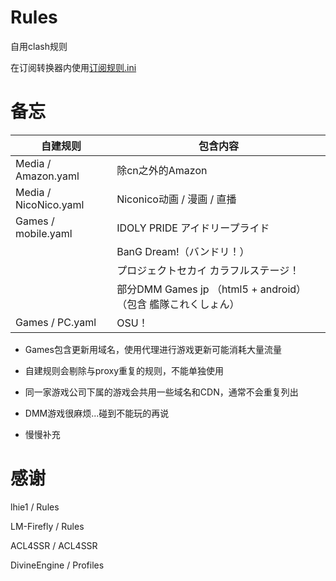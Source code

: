 # Rules
自用clash规则

在订阅转换器内使用[订阅规则.ini](https://raw.githubusercontent.com/zy41501/Rules/main/%E8%AE%A2%E9%98%85%E8%A7%84%E5%88%99.ini)

# 备忘

| 自建规则 | 包含内容 |
| --- | --- |
| Media / Amazon.yaml | 除cn之外的Amazon |
| Media / NicoNico.yaml | Niconico动画 / 漫画 / 直播 | 
| Games / mobile.yaml | IDOLY PRIDE アイドリープライド |
|   | BanG Dream!（バンドリ！） |
|   | プロジェクトセカイ カラフルステージ！ |
|   | 部分DMM Games jp （html5 + android）（包含 艦隊これくしょん） |
| Games / PC.yaml | OSU！ |

- Games包含更新用域名，使用代理进行游戏更新可能消耗大量流量

- 自建规则会剔除与proxy重复的规则，不能单独使用

- 同一家游戏公司下属的游戏会共用一些域名和CDN，通常不会重复列出

- DMM游戏很麻烦...碰到不能玩的再说

- 慢慢补充

# 感谢

lhie1 / Rules

LM-Firefly / Rules

ACL4SSR / ACL4SSR

DivineEngine / Profiles
